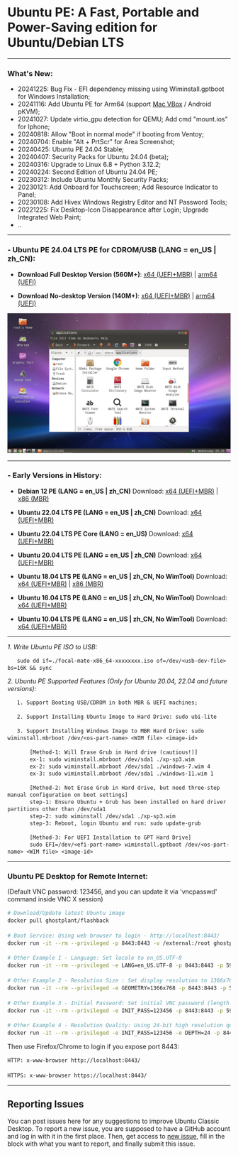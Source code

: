 # Ubuntu PE: A Fast, Portable and Power-Saving edition for Ubuntu/Debian LTS

------------------------------------------
### What's New:

* 20241225: Bug Fix - EFI dependency missing using Wiminstall.gptboot for Windows Installation;
* 20241116: Add Ubuntu PE for Arm64 (support [Mac VBox](https://www.virtualbox.org/wiki/Downloads) / Android pKVM);
* 20241027: Update virtio_gpu detection for QEMU; Add cmd "mount.ios" for Iphone;
* 20240818: Allow "Boot in normal mode" if booting from Ventoy;
* 20240704: Enable "Alt + PrtScr" for Area Screenshot;
* 20240425: Ubuntu PE 24.04 Stable;
* 20240407: Security Packs for Ubuntu 24.04 (beta);
* 20240316: Upgrade to Linux 6.8 + Python 3.12.2;
* 20240224: Second Edition of Ubuntu 24.04 PE;
* 20230312: Include Ubuntu Monthly Security Packs;
* 20230121: Add Onboard for Touchscreen; Add Resource Indicator to Panel;
* 20230108: Add Hivex Windows Registry Editor and NT Password Tools;
* 20221225: Fix Desktop-Icon Disappearance after Login; Upgrade Integrated Web Paint;
* ..

------------------------------------------

### - Ubuntu PE 24.04 LTS PE for CDROM/USB (LANG = en_US | zh_CN):

- **Download Full Desktop Version (560M+)**: [x64 (UEFI+MBR)](https://github.com/ghostplant/ubuntu-pe/releases/download/ubuntu-24.04/noble-mate-x86_64-20241225.iso) | [arm64 (UEFI)](https://github.com/ghostplant/ubuntu-pe/releases/download/ubuntu-24.04/noble-mate-aarch64-20241225.iso)

- **Download No-desktop Version (140M+)**: [x64 (UEFI+MBR)](https://github.com/ghostplant/ubuntu-pe/releases/download/ubuntu-24.04/noble-core-x86_64-20241122.iso) | [arm64 (UEFI)](https://github.com/ghostplant/ubuntu-pe/releases/download/ubuntu-24.04/noble-core-aarch64-20241122.iso)

<p align="center">
  <img src="Ubuntu_PE.jpg" data-canonical-src="Ubuntu_PE.jpg" />
</p>

------------------------------------------

### - Early Versions in History:

- **Debian 12 PE (LANG = en_US | zh_CN)** Download: [x64 (UEFI+MBR)](https://github.com/ghostplant/ubuntu-pe/releases/download/debian-12/debian-mate-x86_64-20231220.iso) | [x86 (MBR)](https://github.com/ghostplant/ubuntu-pe/releases/download/debian-12/debian-mate-i686-20231226.iso)

- **Ubuntu 22.04 LTS PE (LANG = en_US | zh_CN)** Download: [x64 (UEFI+MBR)](https://github.com/ghostplant/ubuntu-pe/releases/download/ubuntu-22.04/jammy-mate-x86_64-20231220.iso)

- **Ubuntu 22.04 LTS PE Core (LANG = en_US)** Download: [x64 (UEFI+MBR)](https://github.com/ghostplant/ubuntu-pe/releases/download/ubuntu-22.04/jammy-core-x86_64-20221015.iso)

- **Ubuntu 20.04 LTS PE (LANG = en_US | zh_CN)** Download: [x64 (UEFI+MBR)](https://github.com/ghostplant/ubuntu-pe/releases/download/ubuntu-20.04/focal-mate-x86_64-20221002.iso)

- **Ubuntu 18.04 LTS PE (LANG = en_US | zh_CN, No WimTool)** Download: [x64 (UEFI+MBR)](https://github.com/ghostplant/ubuntu-pe/releases/download/ubuntu-18.04/bionic-mate-amd64-20200222.iso) | [x86 (MBR)](https://github.com/ghostplant/ubuntu-pe/releases/download/ubuntu-18.04/bionic-mate-i386-20200222.iso)

- **Ubuntu 16.04 LTS PE (LANG = en_US | zh_CN, No WimTool)** Download: [x64 (UEFI+MBR)](https://github.com/ghostplant/ubuntu-pe/releases/download/ubuntu-18.04/xenial-classic-amd64-20231217.iso)

- **Ubuntu 10.04 LTS PE (LANG = en_US | zh_CN, No WimTool)** Download: [x64 (UEFI+MBR)](https://github.com/ghostplant/ubuntu-pe/releases/download/ubuntu-18.04/maverick-classic-amd64.iso)

------------------------------------------

   *1. Write Ubuntu PE ISO to USB:*

       sudo dd if=./focal-mate-x86_64-xxxxxxxx.iso of=/dev/<usb-dev-file> bs=16K && sync

   *2. Ubuntu PE Supported Features (Only for Ubuntu 20.04, 22.04 and future versions):*
   
       1. Support Booting USB/CDROM in both MBR & UEFI machines;

       2. Support Installing Ubuntu Image to Hard Drive: sudo ubi-lite

       3. Support Installing Windows Image to MBR Hard Drive: sudo wiminstall.mbrboot /dev/<os-part-name> <WIM file> <image-id>

           [Method-1: Will Erase Grub in Hard drive (cautious!)]
           ex-1: sudo wiminstall.mbrboot /dev/sda1 ./xp-sp3.wim
           ex-2: sudo wiminstall.mbrboot /dev/sda1 ./windows-7.wim 4
           ex-3: sudo wiminstall.mbrboot /dev/sda1 ./windows-11.wim 1

           [Method-2: Not Erase Grub in Hard drive, but need three-step manual configuration on boot settings]
           step-1: Ensure Ubuntu + Grub has been installed on hard driver partitions other than /dev/sda1
           step-2: sudo wiminstall /dev/sda1 ./xp-sp3.wim
           step-3: Reboot, login Ubuntu and run: sudo update-grub
           
           [Method-3: For UEFI Installation to GPT Hard Drive]
           sudo EFI=/dev/<efi-part-name> wiminstall.gptboot /dev/<os-part-name> <WIM file> <image-id>

------------------------------------------

### Ubuntu PE Desktop for Remote Internet:
(Default VNC password: 123456, and you can update it via 'vncpasswd' command inside VNC X session)

```sh
# Download/Update latest Ubuntu image
docker pull ghostplant/flashback

# Boot Service: Using web browser to login - http://localhost:8443/
docker run -it --rm --privileged -p 8443:8443 -v /external:/root ghostplant/flashback

# Other Example 1 - Language: Set locale to en_US.UTF-8
docker run -it --rm --privileged -e LANG=en_US.UTF-8 -p 8443:8443 -p 5901:5901 -v /external:/root ghostplant/flashback

# Other Example 2 - Resolution Size : Set display resolution to 1366x768
docker run -it --rm --privileged -e GEOMETRY=1366x768 -p 8443:8443 -p 5901:5901 -v /external:/root ghostplant/flashback

# Other Example 3 - Initial Password: Set initial VNC password (length of password must be between 6 to 8).
docker run -it --rm --privileged -e INIT_PASS=123456 -p 8443:8443 -p 5901:5901 -v /external:/root ghostplant/flashback

# Other Example 4 - Resolution Quality: Using 24-bit high resolution quality (Only recommended in high-bandwidth network)
docker run -it --rm --privileged -e INIT_PASS=123456 -e DEPTH=24 -p 8443:8443 -p 5901:5901 -v /external:/root ghostplant/flashback
```

Then use Firefox/Chrome to login if you expose port 8443:

```sh
HTTP: x-www-browser http://localhost:8443/

HTTPS: x-www-browser https://localhost:8443/
```

------------------------------------------

## Reporting Issues

You can post issues here for any suggestions to improve Ubuntu Classic Desktop. To report a new issue, you are supposed to have a GitHub account and log in with it in the first place. Then, get access to [new issue](https://github.com/ghostplant/ubuntu-classic/issues/new), fill in the block with what you want to report, and finally submit this issue.
